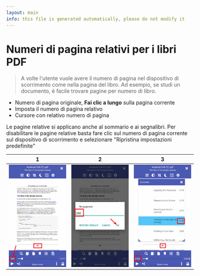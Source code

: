 ```yaml
---
layout: main
info: this file is generated automatically, please do not modify it
---
```


# Numeri di pagina relativi per i libri PDF

> A volte l'utente vuole avere il numero di pagina nel dispositivo di scorrimento come nella pagina del libro.
Ad esempio, se studi un documento, è facile trovare pagine per numero di libro.

* Numero di pagina originale, **Fai clic a lungo** sulla pagina corrente
* Imposta il numero di pagina relativo
* Cursore con relativo numero di pagina

Le pagine relative si applicano anche al sommario e ai segnalibri.
Per disabilitare le pagine relative basta fare clic sul numero di pagina corrente sul dispositivo di scorrimento e selezionare &quot;Ripristina impostazioni predefinite&quot;

|1|2|3|
|-|-|-|
|![](1.png)|![](2.png)|![](3.png)|
